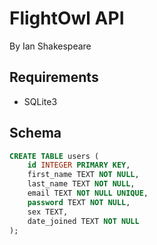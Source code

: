 # FlightOwl API

By Ian Shakespeare

## Requirements

- SQLite3

## Schema

```sql
CREATE TABLE users (
    id INTEGER PRIMARY KEY,
    first_name TEXT NOT NULL,
    last_name TEXT NOT NULL,
    email TEXT NOT NULL UNIQUE,
    password TEXT NOT NULL,
    sex TEXT,
    date_joined TEXT NOT NULL
);
```